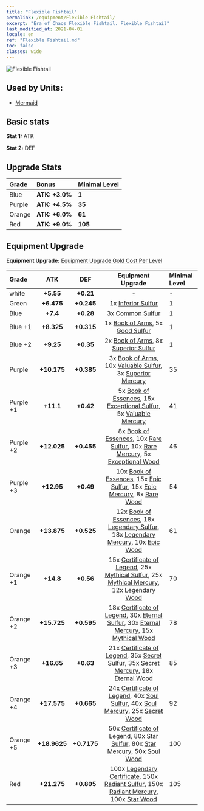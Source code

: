 ```yaml
---
title: "Flexible Fishtail"
permalink: /equipment/Flexible Fishtail/
excerpt: "Era of Chaos Flexible Fishtail. Flexible Fishtail"
last_modified_at: 2021-04-01
locale: en
ref: "Flexible Fishtail.md"
toc: false
classes: wide
---
```


  ![Flexible Fishtail](/images/e/e_99053.png)

## Used by Units:

* [Mermaid](/units/Mermaid/) 


## Basic stats
 **Stat 1:** ATK

 **Stat 2:** DEF

## Upgrade Stats

  |     Grade    |   Bonus | Minimal Level | 
  |:-------------|:--------|:--------------| 
  | Blue | **ATK: +3.0%** | **1** | 
  | Purple | **ATK: +4.5%** | **35** | 
  | Orange | **ATK: +6.0%** | **61** | 
  | Red | **ATK: +9.0%** | **105** | 


## Equipment Upgrade
 **Equipment Upgrade:** [Equipment Upgrade Gold Cost Per Level](/equipment/EquipmentUpgradeCostPerLevel/) 

  |          Grade      | ATK | DEF | Equipment Upgrade | Minimal Level |
  |:--------------------|:---------:|:---------:|:----------------:|:--------------|
  | white | **+5.55** | **+0.21** | - | - |
  | Green | **+6.475** | **+0.245** | 1x [Inferior Sulfur](/Items/mat_3/) | 1 |
  | Blue | **+7.4** | **+0.28** | 3x [Common Sulfur](/Items/mat_9/) | 1 |
  | Blue +1 | **+8.325** | **+0.315** | 1x [Book of Arms](/Items/mat_18/), 5x [Good Sulfur](/Items/mat_15/) | 1 |
  | Blue +2 | **+9.25** | **+0.35** | 2x [Book of Arms](/Items/mat_25/), 8x [Superior Sulfur](/Items/mat_22/) | 1 |
  | Purple | **+10.175** | **+0.385** | 3x [Book of Arms](/Items/mat_32/), 10x [Valuable Sulfur](/Items/mat_29/), 3x [Superior Mercury](/Items/mat_21/) | 35 |
  | Purple +1 | **+11.1** | **+0.42** | 5x [Book of Essences](/Items/mat_39/), 15x [Exceptional Sulfur](/Items/mat_36/), 5x [Valuable Mercury](/Items/mat_28/) | 41 |
  | Purple +2 | **+12.025** | **+0.455** | 8x [Book of Essences](/Items/mat_46/), 10x [Rare Sulfur](/Items/mat_43/), 10x [Rare Mercury](/Items/mat_42/), 5x [Exceptional Wood](/Items/mat_34/) | 46 |
  | Purple +3 | **+12.95** | **+0.49** | 10x [Book of Essences](/Items/mat_53/), 15x [Epic Sulfur](/Items/mat_50/), 15x [Epic Mercury](/Items/mat_49/), 8x [Rare Wood](/Items/mat_41/) | 54 |
  | Orange | **+13.875** | **+0.525** | 12x [Book of Essences](/Items/mat_60/), 18x [Legendary Sulfur](/Items/mat_57/), 18x [Legendary Mercury](/Items/mat_56/), 10x [Epic Wood](/Items/mat_48/) | 61 |
  | Orange +1 | **+14.8** | **+0.56** | 15x [Certificate of Legend](/Items/mat_67/), 25x [Mythical Sulfur](/Items/mat_64/), 25x [Mythical Mercury](/Items/mat_63/), 12x [Legendary Wood](/Items/mat_55/) | 70 |
  | Orange +2 | **+15.725** | **+0.595** | 18x [Certificate of Legend](/Items/mat_74/), 30x [Eternal Sulfur](/Items/mat_71/), 30x [Eternal Mercury](/Items/mat_70/), 15x [Mythical Wood](/Items/mat_62/) | 78 |
  | Orange +3 | **+16.65** | **+0.63** | 21x [Certificate of Legend](/Items/mat_81/), 35x [Secret Sulfur](/Items/mat_78/), 35x [Secret Mercury](/Items/mat_77/), 18x [Eternal Wood](/Items/mat_69/) | 85 |
  | Orange +4 | **+17.575** | **+0.665** | 24x [Certificate of Legend](/Items/mat_88/), 40x [Soul Sulfur](/Items/mat_85/), 40x [Soul Mercury](/Items/mat_84/), 25x [Secret Wood](/Items/mat_76/) | 92 |
  | Orange +5 | **+18.9625** | **+0.7175** | 50x [Certificate of Legend](/Items/mat_95/), 80x [Star Sulfur](/Items/mat_92/), 80x [Star Mercury](/Items/mat_91/), 50x [Soul Wood](/Items/mat_83/) | 100 |
  | Red | **+21.275** | **+0.805** | 100x [Legendary Certificate](/Items/mat_102/), 150x [Radiant Sulfur](/Items/mat_99/), 150x [Radiant Mercury](/Items/mat_98/), 100x [Star Wood](/Items/mat_90/) | 105 |

